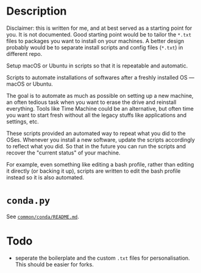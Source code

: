 # Description

Disclaimer: this is written for me, and at best served as a starting point for you. It is not documented. Good starting point would be to tailor the `*.txt` files to packages you want to install on your machines. A better design probably would be to separate install scripts and config files (`*.txt`) in different repo.

Setup macOS or Ubuntu in scripts so that it is repeatable and automatic.

Scripts to automate installations of softwares after a freshly installed OS — macOS or Ubuntu.

The goal is to automate as much as possible on setting up a new machine, an often tedious task when you want to erase the drive and reinstall everything. Tools like Time Machine could be an alternative, but often time you want to start fresh without all the legacy stuffs like applications and settings, etc.

These scripts provided an automated way to repeat what you did to the OSes. Whenever you install a new software, update the scripts accordingly to reflect what you did. So that in the future you can run the scripts and recover the "current status" of your machine.

For example, even something like editing a bash profile, rather than editing it directly (or backing it up), scripts are written to edit the bash profile instead so it is also automated.

# `conda.py`

See [`common/conda/README.md`](common/conda/README.md).

# Todo

- seperate the boilerplate and the custom `.txt` files for personalisation. This should be easier for forks.
